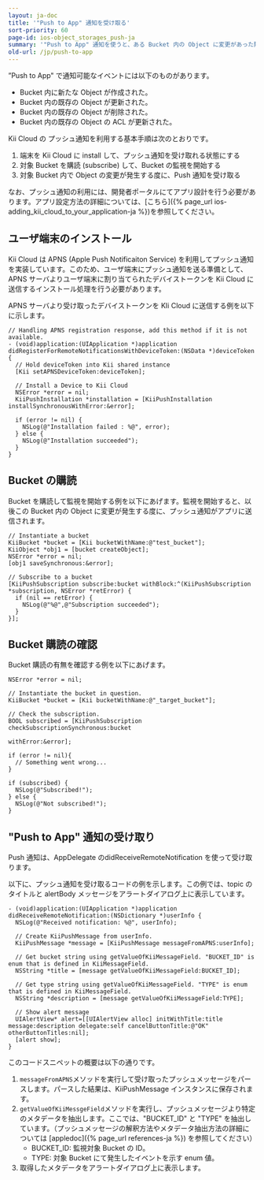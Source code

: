 ```yaml
---
layout: ja-doc
title: '"Push to App" 通知を受け取る'
sort-priority: 60
page-id: ios-object_storages_push-ja
summary: '"Push to App" 通知を使うと、ある Bucket 内の Object に変更があった際に、この事実をアプリが通知として受け取る事ができます。この機能を使うと、サーバ上で発生した変更を、即座にアプリ側に反映させることができます。'
old-url: /jp/push-to-app
---
```

”Push to App" で通知可能なイベントには以下のものがあります。

* Bucket 内に新たな Object が作成された。
* Bucket 内の既存の Object が更新された。
* Bucket 内の既存の Object が削除された。
* Bucket 内の既存の Object の ACL が更新された。

Kii Cloud の プッシュ通知を利用する基本手順は次のとおりです。

1. 端末を Kii Cloud に install して、プッシュ通知を受け取れる状態にする
1. 対象 Bucket を購読 (subscribe) して、Bucket の監視を開始する
1. 対象 Bucket 内で Object の変更が発生する度に、Push 通知を受け取る

なお、プッシュ通知の利用には、開発者ポータルにてアプリ設計を行う必要があります。アプリ設定方法の詳細については、[こちら]({% page_url ios-adding_kii_cloud_to_your_application-ja %})を参照してください。

## ユーザ端末のインストール

Kii Cloud は APNS (Apple Push Notificaiton Service)
を利用してプッシュ通知を実装しています。このため、ユーザ端末にプッシュ通知を送る準備として、APNS 
サーバよりユーザ端末に割り当てられたデバイストークンを Kii Cloud に送信するインストール処理を行う必要があります。

APNS サーバより受け取ったデバイストークンを KIi Cloud に送信する例を以下に示します。

```objc
// Handling APNS registration response, add this method if it is not available.
- (void)application:(UIApplication *)application didRegisterForRemoteNotificationsWithDeviceToken:(NSData *)deviceToken {
  // Hold deviceToken into Kii shared instance
  [Kii setAPNSDeviceToken:deviceToken];

  // Install a Device to Kii Cloud
  NSError *error = nil;
  KiiPushInstallation *installation = [KiiPushInstallation installSynchronousWithError:&error];

  if (error != nil) {
    NSLog(@"Installation failed : %@", error);
  } else {
    NSLog(@"Installation succeeded");
  }
}
```

## Bucket の購読

Bucket を購読して監視を開始する例を以下にあげます。監視を開始すると、以後この Bucket 内の Object に変更が発生する度に、プッシュ通知がアプリに送信されます。

```objc
// Instantiate a bucket
KiiBucket *bucket = [Kii bucketWithName:@"test_bucket"];
KiiObject *obj1 = [bucket createObject];
NSError *error = nil;
[obj1 saveSynchronous:&error];

// Subscribe to a bucket
[KiiPushSubscription subscribe:bucket withBlock:^(KiiPushSubscription *subscription, NSError *retError) {
  if (nil == retError) {
    NSLog(@"%@",@"Subscription succeeded");
  }
}];
```

## Bucket 購読の確認

Bucket 購読の有無を確認する例を以下にあげます。

```objc
NSError *error = nil;

// Instantiate the bucket in question.
KiiBucket *bucket = [Kii bucketWithName:@"_target_bucket"];

// Check the subscription.
BOOL subscribed = [KiiPushSubscription checkSubscriptionSynchronous:bucket
                                                          withError:&error];

if (error != nil){
  // Something went wrong...
}

if (subscribed) {
  NSLog(@"Subscribed!");
} else {
  NSLog(@"Not subscribed!");
}
```

## "Push to App" 通知の受け取り

Push 通知は、AppDelegate のdidReceiveRemoteNotification を使って受け取ります。

以下に、プッシュ通知を受け取るコードの例を示します。この例では、topic のタイトルと alertBody メッセージをアラートダイアログ上に表示しています。

```objc
- (void)application:(UIApplication *)application didReceiveRemoteNotification:(NSDictionary *)userInfo {
  NSLog(@"Received notification: %@", userInfo);

  // Create KiiPushMessage from userInfo.
  KiiPushMessage *message = [KiiPushMessage messageFromAPNS:userInfo];

  // Get bucket string using getValueOfKiiMessageField. "BUCKET_ID" is enum that is defined in KiiMessageField.
  NSString *title = [message getValueOfKiiMessageField:BUCKET_ID];

  // Get type string using getValueOfKiiMessageField. "TYPE" is enum that is defined in KiiMessageField.
  NSString *description = [message getValueOfKiiMessageField:TYPE];

  // Show alert message
  UIAlertView* alert=[[UIAlertView alloc] initWithTitle:title message:description delegate:self cancelButtonTitle:@"OK" otherButtonTitles:nil];
  [alert show];
}
```

このコードスニペットの概要は以下の通りです。

1. `messageFromAPNS`メソッドを実行して受け取ったプッシュメッセージをパースします。パースした結果は、KiiPushMessage インスタンスに保存されます。
1. `getValueOfKiiMessgeField`メソッドを実行し、プッシュメッセージより特定のメタデータを抽出します。ここでは、"BUCKET\_ID" と "TYPE" を抽出しています。（プッシュメッセージの解釈方法やメタデータ抽出方法の詳細については [appledoc]({% page_url references-ja %}) を参照してください）
    * BUCKET\_ID: 監視対象 Bucket の ID。
    * TYPE: 対象 Bucket にて発生したイベントを示す enum 値。
1. 取得したメタデータをアラートダイアログ上に表示します。
